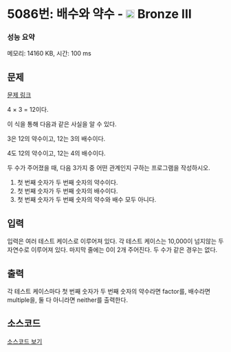 # 5086번: 배수와 약수 - <img src="https://static.solved.ac/tier_small/3.svg" style="height:20px" /> Bronze III

<!-- performance -->
### 성능 요약
메모리: 14160 KB, 시간: 100 ms
<!-- end -->

## 문제

[문제 링크](https://boj.kr/5086)

<p>4 × 3 = 12이다.</p>

<p>이 식을 통해 다음과 같은 사실을 알 수 있다.</p>

<p>3은 12의 약수이고, 12는 3의 배수이다.</p>

<p>4도 12의 약수이고, 12는 4의 배수이다.</p>

<p>두 수가 주어졌을 때, 다음 3가지 중 어떤 관계인지 구하는 프로그램을 작성하시오.</p>

<ol>
<li>첫 번째 숫자가 두 번째 숫자의 약수이다.</li>
<li>첫 번째&nbsp;숫자가 두 번째 숫자의 배수이다.</li>
<li>첫 번째 숫자가 두 번째 숫자의 약수와 배수 모두 아니다.</li>
</ol>

## 입력

<p>입력은 여러 테스트 케이스로 이루어져 있다. 각 테스트 케이스는 10,000이 넘지않는 두 자연수로 이루어져 있다. 마지막 줄에는 0이 2개 주어진다. 두 수가 같은 경우는 없다.</p>

## 출력

<p>각 테스트 케이스마다 첫 번째 숫자가 두 번째 숫자의 약수라면 factor를, 배수라면 multiple을, 둘 다 아니라면 neither를 출력한다.</p>

## 소스코드

[소스코드 보기](Main.java)